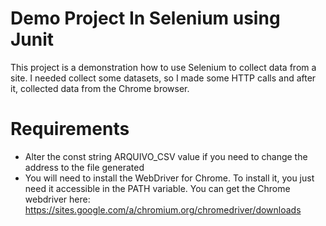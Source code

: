 # Demo Project In Selenium using Junit

This project is a demonstration how to use Selenium to collect data from a site. I needed collect some datasets, so I made some HTTP calls and after it, collected data from the Chrome browser.

# Requirements

  - Alter the const string ARQUIVO_CSV value if you need to change the address to the file generated
  - You will need to install the WebDriver for Chrome. To install it, you just need it accessible in the PATH variable. You can get the Chrome webdriver here: https://sites.google.com/a/chromium.org/chromedriver/downloads
